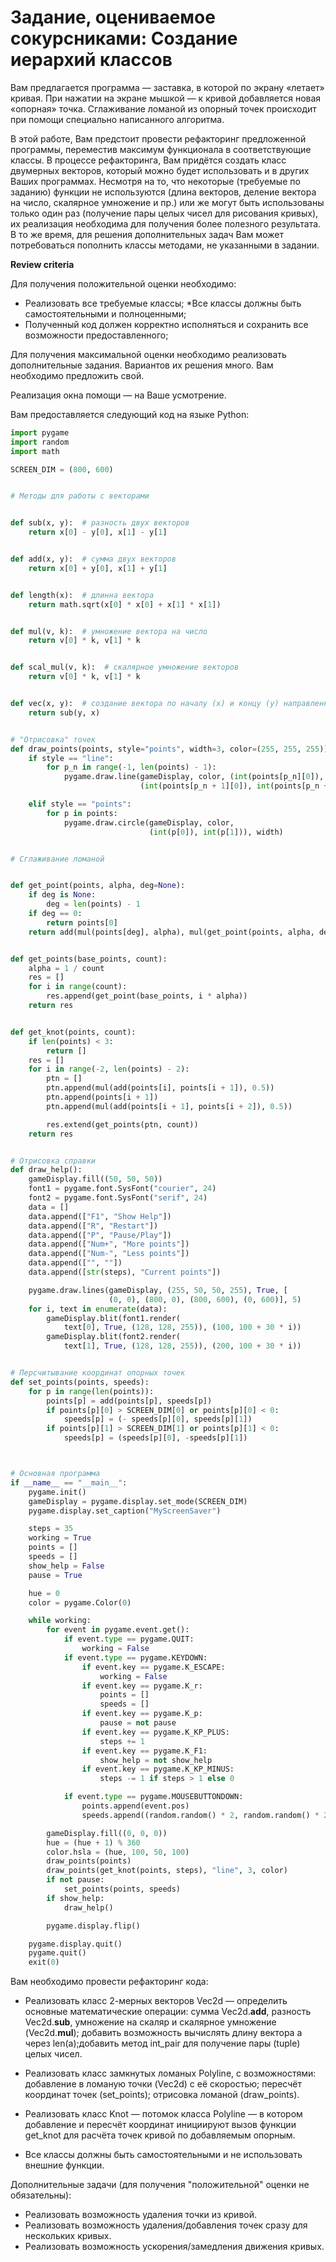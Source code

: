 # Задание, оцениваемое сокурсниками: Создание иерархий классов

Вам предлагается программа — заставка, в которой по экрану «летает» кривая. При нажатии на экране мышкой — к кривой добавляется новая «опорная» точка. Сглаживание ломаной из опорный точек происходит при помощи специально написанного алгоритма.

В этой работе, Вам предстоит провести рефакторинг предложенной программы, 
переместив максимум функционала в соответствующие классы. 
В процессе рефакторинга, Вам придётся создать класс двумерных векторов, который можно будет использовать
и в других Ваших программах. Несмотря на то, что некоторые (требуемые по заданию) функции не используются
(длина векторов, деление вектора на число, скалярное умножение и пр.) или же могут быть использованы только один раз 
(получение пары целых чисел для рисования кривых), их реализация необходима для получения более полезного результата.
В то же время, для решения дополнительных задач Вам может потребоваться пополнить классы методами, не указанными в задании.

__Review criteria__

Для получения положительной оценки необходимо:

* Реализовать все требуемые классы;
 *Все классы должны быть самостоятельными и полноценными;
* Полученный код должен корректно исполняться и сохранить все возможности предоставленного;

Для получения максимальной оценки необходимо реализовать дополнительные задания. Вариантов их решения много.
Вам необходимо предложить свой.

Реализация окна помощи — на Ваше усмотрение.

Вам предоставляется следующий код на языке Python:

```python
import pygame
import random
import math

SCREEN_DIM = (800, 600)


# Методы для работы с векторами


def sub(x, y):  # разность двух векторов
    return x[0] - y[0], x[1] - y[1]


def add(x, y):  # сумма двух векторов
    return x[0] + y[0], x[1] + y[1]


def length(x):  # длинна вектора
    return math.sqrt(x[0] * x[0] + x[1] * x[1])


def mul(v, k):  # умножение вектора на число
    return v[0] * k, v[1] * k


def scal_mul(v, k):  # скалярное умножение векторов
    return v[0] * k, v[1] * k


def vec(x, y):  # создание вектора по началу (x) и концу (y) направленного отрезка
    return sub(y, x)


# "Отрисовка" точек
def draw_points(points, style="points", width=3, color=(255, 255, 255)):
    if style == "line":
        for p_n in range(-1, len(points) - 1):
            pygame.draw.line(gameDisplay, color, (int(points[p_n][0]), int(points[p_n][1])),
                             (int(points[p_n + 1][0]), int(points[p_n + 1][1])), width)

    elif style == "points":
        for p in points:
            pygame.draw.circle(gameDisplay, color,
                               (int(p[0]), int(p[1])), width)


# Сглаживание ломаной


def get_point(points, alpha, deg=None):
    if deg is None:
        deg = len(points) - 1
    if deg == 0:
        return points[0]
    return add(mul(points[deg], alpha), mul(get_point(points, alpha, deg - 1), 1 - alpha))


def get_points(base_points, count):
    alpha = 1 / count
    res = []
    for i in range(count):
        res.append(get_point(base_points, i * alpha))
    return res


def get_knot(points, count):
    if len(points) < 3:
        return []
    res = []
    for i in range(-2, len(points) - 2):
        ptn = []
        ptn.append(mul(add(points[i], points[i + 1]), 0.5))
        ptn.append(points[i + 1])
        ptn.append(mul(add(points[i + 1], points[i + 2]), 0.5))

        res.extend(get_points(ptn, count))
    return res


# Отрисовка справки
def draw_help():
    gameDisplay.fill((50, 50, 50))
    font1 = pygame.font.SysFont("courier", 24)
    font2 = pygame.font.SysFont("serif", 24)
    data = []
    data.append(["F1", "Show Help"])
    data.append(["R", "Restart"])
    data.append(["P", "Pause/Play"])
    data.append(["Num+", "More points"])
    data.append(["Num-", "Less points"])
    data.append(["", ""])
    data.append([str(steps), "Current points"])

    pygame.draw.lines(gameDisplay, (255, 50, 50, 255), True, [
                      (0, 0), (800, 0), (800, 600), (0, 600)], 5)
    for i, text in enumerate(data):
        gameDisplay.blit(font1.render(
            text[0], True, (128, 128, 255)), (100, 100 + 30 * i))
        gameDisplay.blit(font2.render(
            text[1], True, (128, 128, 255)), (200, 100 + 30 * i))


# Персчитывание координат опорных точек
def set_points(points, speeds):
    for p in range(len(points)):
        points[p] = add(points[p], speeds[p])
        if points[p][0] > SCREEN_DIM[0] or points[p][0] < 0:
            speeds[p] = (- speeds[p][0], speeds[p][1])
        if points[p][1] > SCREEN_DIM[1] or points[p][1] < 0:
            speeds[p] = (speeds[p][0], -speeds[p][1])



# Основная программа
if __name__ == "__main__":
    pygame.init()
    gameDisplay = pygame.display.set_mode(SCREEN_DIM)
    pygame.display.set_caption("MyScreenSaver")

    steps = 35
    working = True
    points = []
    speeds = []
    show_help = False
    pause = True

    hue = 0
    color = pygame.Color(0)

    while working:
        for event in pygame.event.get():
            if event.type == pygame.QUIT:
                working = False
            if event.type == pygame.KEYDOWN:
                if event.key == pygame.K_ESCAPE:
                    working = False
                if event.key == pygame.K_r:
                    points = []
                    speeds = []
                if event.key == pygame.K_p:
                    pause = not pause
                if event.key == pygame.K_KP_PLUS:
                    steps += 1
                if event.key == pygame.K_F1:
                    show_help = not show_help
                if event.key == pygame.K_KP_MINUS:
                    steps -= 1 if steps > 1 else 0

            if event.type == pygame.MOUSEBUTTONDOWN:
                points.append(event.pos)
                speeds.append((random.random() * 2, random.random() * 2))

        gameDisplay.fill((0, 0, 0))
        hue = (hue + 1) % 360
        color.hsla = (hue, 100, 50, 100)
        draw_points(points)
        draw_points(get_knot(points, steps), "line", 3, color)
        if not pause:
            set_points(points, speeds)
        if show_help:
            draw_help()

        pygame.display.flip()

    pygame.display.quit()
    pygame.quit()
    exit(0)
```

Вам необходимо провести рефакторинг кода:

* Реализовать класс 2-мерных векторов Vec2d — определить основные математические операции:
сумма Vec2d.__add__, разность Vec2d.__sub__, умножение на скаляр и скалярное умножение (Vec2d.__mul__);
добавить возможность вычислять длину вектора a через len(a);добавить метод int_pair для получение пары (tuple) целых чисел.

* Реализовать класс замкнутых ломаных Polyline, с возможностями: добавление в ломаную точки (Vec2d) 
c её скоростью; пересчёт координат точек (set_points); отрисовка ломаной (draw_points).

* Реализовать класс Knot — потомок класса Polyline — в котором добавление и пересчёт
координат инициируют вызов функции get_knot для расчёта точек кривой по добавляемым опорным.

* Все классы должны быть самостоятельными и не использовать внешние функции.

Дополнительные задачи (для получения "положительной" оценки не обязательны):

* Реализовать возможность удаления точки из кривой.
* Реализовать возможность удаления/добавления точек сразу для нескольких кривых.
* Реализовать возможность ускорения/замедления движения кривых.
